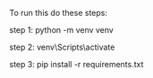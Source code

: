 To run this do these steps:

step 1: python -m venv venv

step 2: venv\Scripts\activate

step 3: pip install -r requirements.txt
